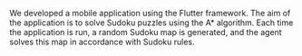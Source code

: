 
We developed a mobile application using the Flutter framework. 
The aim of the application is to solve Sudoku puzzles using the A* algorithm.
Each time the application is run, a random Sudoku map is generated, and the agent solves this map in accordance with Sudoku rules.

